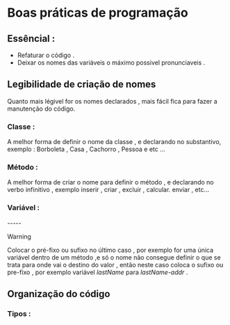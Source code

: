 # Boas práticas de programação 

## Essêncial : 

* Refaturar o código .
* Deixar os nomes das variáveis o máximo possivel pronunciaveis .



## Legibilidade de criação de nomes

<p> Quanto mais légivel for os nomes declarados , mais fácil fica para fazer a manutenção do código. </p>

### Classe :
 
<p> A melhor forma de definir o nome da classe , e declarando no substantivo, exemplo : Borboleta , Casa , Cachorro , Pessoa e etc ... </p>

### Método :

<p> A melhor forma de criar o nome para definir o método , e declarando no verbo infinitivo , exemplo  inserir , criar , excluir , calcular. enviar , etc... </p>

### Variável : 

<p> ----- </p>

> [!Warning] 
> Colocar o pré-fixo ou sufixo no último caso ,
> por exemplo for uma única variável dentro 
> de um método ,e só o nome não consegue definir
> o que se trata para onde vai o destino do valor ,
> então neste caso coloca o sufixo 
> ou pre-fixo , por exemplo variável _lastName_ 
> para _lastName-addr_  .


## Organização do código

### Tipos  :
